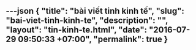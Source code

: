 ---json
{
    "title": "bài viết tinh kinh tế",
    "slug": "bai-viet-tinh-kinh-te",
    "description": "",
    "layout": "tin-kinh-te.html",
    "date": "2016-07-29 09:50:33 +07:00",
    "permalink": true
}
---
